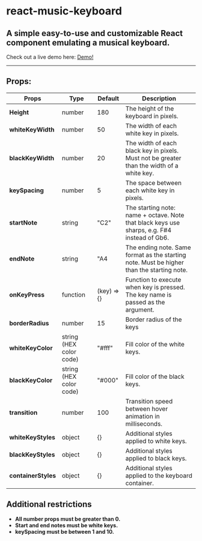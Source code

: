 # react-music-keyboard

## A simple easy-to-use and customizable React component emulating a musical keyboard.

Check out a live demo here: [Demo!](https://react-music-keyboard-demo.vercel.app/)

---

## Props:

| **Props**           | **Type**                | **Default** | **Description**                                                                             |
| ------------------- | ----------------------- | ----------- | ------------------------------------------------------------------------------------------- |
| **Height**          | number                  | 180         | The height of the keyboard in pixels.                                                       |
| **whiteKeyWidth**   | number                  | 50          | The width of each white key in pixels.                                                      |
| **blackKeyWidth**   | number                  | 20          | The width of each black key in pixels. Must not be greater than the width of a white key.   |
| **keySpacing**      | number                  | 5           | The space between each white key in pixels.                                                 |
| **startNote**       | string                  | "C2"        | The starting note: name + octave. Note that black keys use sharps, e.g. F#4 instead of Gb6. |
| **endNote**         | string                  | "A4         | The ending note. Same format as the starting note. Must be higher than the starting note.   |
| **onKeyPress**      | function                | (key) => {} | Function to execute when key is pressed. The key name is passed as the argument.            |
| **borderRadius**    | number                  | 15          | Border radius of the keys                                                                   |
| **whiteKeyColor**   | string (HEX color code) | "#fff"      | Fill color of the white keys.                                                               |
| **blackKeyColor**   | string (HEX color code) | "#000"      | Fill color of the black keys.                                                               |
| **transition**      | number                  | 100         | Transition speed between hover animation in milliseconds.                                   |
| **whiteKeyStyles**  | object                  | {}          | Additional styles applied to white keys.                                                    |
| **blackKeyStyles**  | object                  | {}          | Additional styles applied to black keys.                                                    |
| **containerStyles** | object                  | {}          | Additional styles applied to the keyboard container.                                        |

## Additional restrictions

- **All number props must be greater than 0.**
- **Start and end notes must be white keys.**
- **keySpacing must be between 1 and 10.**
